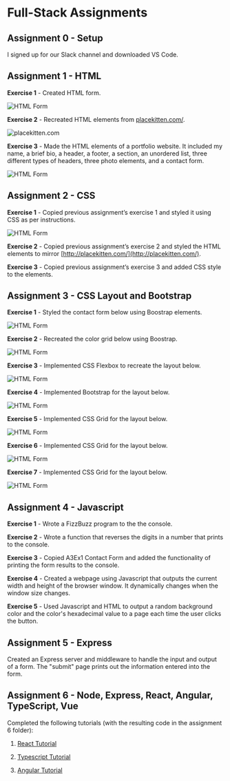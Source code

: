 # Full-Stack Assignments

## Assignment 0 - Setup

I signed up for our Slack channel and downloaded VS Code.

## Assignment 1 - HTML

**Exercise 1** - Created HTML form.

![HTML Form](img/a1ex1.png)

**Exercise 2** - Recreated HTML elements from [placekitten.com/](http://placekitten.com/).

![placekitten.com](img/a1ex2.png)

**Exercise 3** - Made the HTML elements of a portfolio website. It included my name, a brief bio, a header, a footer, a section, an unordered list, three different types of headers, three photo elements, and a contact form.

![HTML Form](img/a1ex1.png)

## Assignment 2 - CSS

**Exercise 1** - Copied previous assignment’s exercise 1 and styled it using CSS as per instructions.

![HTML Form](img/a2ex1.png)

**Exercise 2** - Copied previous assignment’s exercise 2 and styled the HTML elements to mirror [http://placekitten.com/](http://placekitten.com/).

**Exercise 3** - Copied previous assignment’s exercise 3 and added CSS style to the elements.

## Assignment 3 - CSS Layout and Bootstrap

**Exercise 1** - Styled the contact form below using Boostrap elements.

![HTML Form](img/a3ex1.png)

**Exercise 2** - Recreated the color grid below using Boostrap.

![HTML Form](img/a3ex2.png)

**Exercise 3** - Implemented CSS Flexbox to recreate the layout below.

![HTML Form](img/a3ex3.png)

**Exercise 4** - Implemented Bootstrap for the layout below.

![HTML Form](img/a3ex4.png)

**Exercise 5** - Implemented CSS Grid for the layout below.

![HTML Form](img/a3ex5.png)

**Exercise 6** - Implemented CSS Grid for the layout below.

![HTML Form](img/a3ex6.png)

**Exercise 7** - Implemented CSS Grid for the layout below.

![HTML Form](img/a3ex7.png)

## Assignment 4 - Javascript

**Exercise 1** - Wrote a FizzBuzz program to the the console.

**Exercise 2** - Wrote a function that reverses the digits in a number that prints to the console.

**Exercise 3** - Copied A3Ex1 Contact Form and added the functionality of printing the form results to the console.

**Exercise 4** - Created a webpage using Javascript that outputs the current width and height of the browser window. It dynamically changes when the window size changes.

**Exercise 5** - Used Javascript and HTML to  output a random background color and the color's hexadecimal value to a page each time the user clicks the button.

## Assignment 5 - Express

Created an Express server and middleware to handle the input and output of a form. The "submit" page prints out the information entered into the form.

## Assignment 6 - Node, Express, React, Angular, TypeScript, Vue

Completed the following tutorials (with the resulting code in the assignment 6 folder):

1. [React Tutorial](https://reactjs.org/tutorial/tutorial.html)

2. [Typescript Tutorial](https://angular-presentation.firebaseapp.com/angular/typescript/intro)

3. [Angular Tutorial](https://codelab.fun/angular/create-first-app/intro)
